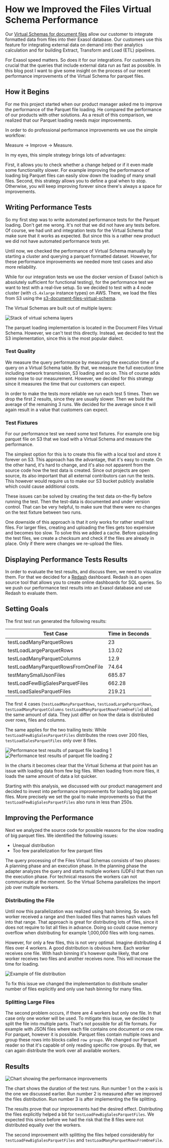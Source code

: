 # How we Improved the Files Virtual Schema Performance

Our [Virtual Schemas for document files](https://github.com/exasol/virtual-schema-common-document-files) allow our customer to integrate formatted data from files into their Exasol database. Our customers use this feature for integrating external data on demand into their analytics calculation and for building Extract, Transform and Load (ETL) pipelines.

For Exasol speed matters. So does it for our integrations. For customers its crucial that the queries that include external data run as fast as possible. In this blog post I want to give some insight on the process of our recent performance improvements of the Virtual Schema for parquet files.

## How it Begins

For me this project started when our product manager asked me to improve the performance of the Parquet file loading. He compared the performance of our products with other solutions. As a result of this comparison, we realized that our Parquet loading needs major improvements.

In order to do professional performance improvements we use the simple workflow:

Measure &#8594; Improve &#8594; Measure.

In my eyes, this simple strategy brings lots of advantages:

First, it allows you to check whether a change helped or if it even made some functionality slower. For example improving the performance of loading big Parquet files can easily slow down the loading of many small files. Second, this strategy allows you to define a goal when to stop. Otherwise, you will keep improving forever since there's always a space for improvements.

## Writing Performance Tests

So my first step was to write automated performance tests for the Parquet loading. Don't get me wrong. It's not that we did not have any tests before. Of course, we had unit and integration tests for the Virtual Schema that make sure that it works as expected. But since this is a rather new product we did not have automated performance tests yet.

Until now, we checked the performance of Virtual Schema manually by starting a cluster and querying a parquet formatted dataset. However, for these performance improvements we needed more test cases and also more reliability.

While for our integration tests we use the docker version of Exasol (which is absolutely sufficient for functional testing), for the performance test we want to test with a real-live setup. So we decided to test with a 4 node cluster (with `c5.4xlarge` instance types) on AWS. There, we load the files from S3 using the [s3-document-files-virtual-schema](https://github.com/exasol/s3-document-files-virtual-schema).

The Virtual Schemas are built out of multiple layers:

![Stack of virtual schema layers](vsDocStack.png)

The parquet loading implementation is located in the Document Files Virtual Schema. However, we can't test this directly. Instead, we decided to test the S3 implementation, since this is the most popular dialect.

### Test Quality

We measure the query performance by measuring the execution time of a query on a Virtual Schema table. By that, we measure the full execution time including network transmission, S3 loading and so on. This of course adds some noise to our measurement. However, we decided for this strategy since it measures the time that our customers can expect.

In order to make the tests more reliable we run each test 5 times. Then we drop the first 2 results, since they are usually slower. Then we build the average of the remaining 3 runs. We decided for the average since it will again result in a value that customers can expect.

### Test Fixtures

For our performance test we need some test fixtures. For example one big parquet file on S3 that we load with a Virtual Schema and measure the performance.

The simplest option for this is to create this file with a local tool and store it forever on S3. This approach has the advantage, that it's easy to create. On the other hand, it's hard to change, and it's also not apparent from the source code how the test data is created. Since out projects are open source, its also important that all external contributors can run the tests. This however would require us to make our S3 bucket publicly available which could cause additional costs.

These issues can be solved by creating the test data on-the-fly before running the test. Then the test-data is documented and under version control. That can be very helpful, to make sure that there were no changes on the test fixture between two runs.

One downside of this approach is that it only works for rather small test files. For larger files, creating and uploading the files gets too expensive and becomes too slow. To solve this we added a cache. Before uploading the test files, we create a checksum and check if the files are already in place. Only if there were changes we re-upload the files.

## Displaying Performance Tests Results

In order to evaluate the test results, and discuss them, we need to visualize them. For that we decided for a [Redash](https://redash.io/) dashboard. Redash is an open source tool that allows you to create online dashboards for SQL queries. So we push our performance test results into an Exasol database and use Redash to evaluate them.

## Setting Goals

The first test run generated the following results:

| Test Case                          | Time in Seconds |
|------------------------------------|-----------|
| testLoadManyParquetRows            | 23        |
| testLoadLargeParquetRows           | 13.02     |
| testLoadManyParquetColumns         | 12.9      |
| testLoadManyParquetRowsFromOneFile | 74.64     |
| testManySmallJsonFiles             | 685.87    |
| testLoadFewBigSalesParquetFiles    | 662.28    |
| testLoadSalesParquetFiles          | 219.21    |

The first 4 cases (`testLoadManyParquetRows`, `testLoadLargeParquetRows`, `testLoadManyParquetColumns` `testLoadManyParquetRowsFromOneFile`) all load the same amount of data. They just differ on how the data is distributed over rows, files and columns.

The same applies for the two trailing tests: While `testLoadFewBigSalesParquetFiles` distributes the rows over 200 files, `testLoadSalesParquetFiles` only over 8 files.

![Performance test results of parquet file loading 1](slowParquetTestResults1.png)
![Performance test results of parquet file loading 2](slowParquetTestResults2.png)

In the charts it becomes clear that the Virtual Schema at that point has an issue with loading data from few big files. When loading from more files, it loads the same amount of data a lot quicker.

Starting with this analysis, we discussed with our product management and decided to invest into performance improvements for loading big parquet files. More precisely we set the goal to make improvements so that the `testLoadFewBigSalesParquetFiles` also runs in less than 250s.

## Improving the Performance

Next we analyzed the source code for possible reasons for the slow reading of big parquet files. We identified the following issues:

* Unequal distribution
* Too few parallelization for few parquet files

The query processing of the Files Virtual Schemas consists of two phases: A planning phase and an execution phase. In the planning phase the adapter analyzes the query and starts multiple workers (UDFs) that then run the execution phase. For technical reasons the workers can not communicate at the moment. So the Virtual Schema parallelizes the import job over multiple workers.

### Distributing the File

Until now this parallelization was realized using hash binning. So each worker received a range and then loaded files that names hash values fell into that range. That approach is great for distributing lots of files, since it does not require to list all files in advance. Doing so could cause memory overflow when distributing for example 1,000,000 files with long names.

However, for only a few files, this is not very optimal.
Imagine distributing 4 files over 4 workers. A good distribution is obvious here. Each worker receives one file. With hash binning it's however quite likely, that one worker receives two files and another receives none. This will increase the time for loading.

![Example of file distribution](fileDistribution.png)

To fix this issue we changed the implementation to distribute smaller number of files explicitly and only use hash binning for many files.

### Splitting Large Files

The second problem occurs, if there are 4 workers but only one file. In that case only one worker will be used. To mitigate this issue, we decided to split the file into multiple parts. That's not possible for all file formats. For example with JSON files where each file contains one document or one row. For parquet, however it is possible. Parquet files contain multiple rows and group these rows into blocks called `row groups`. We changed our Parquet reader so that it's capable of only reading specific row groups. By that, we can again distribute the work over all available workers.

## Results

![Chart showing the performance improvements](results.png)

The chart shows the duration of the test runs. Run number 1 on the x-axis is the one we discussed earlier. Run number 2 is measured after we improved the files distribution. Run number 3 is after implementing the file splitting.

The results prove that our improvements had the desired effect. Distributing the files explicitly helped a bit for `testLoadFewBigSalesParquetFiles`. We expected this since before we had the risk that the 8 files were not distributed equally over the workers.

The second improvement with splitting the files helped considerably for `testLoadFewBigSalesParquetFiles` and `testLoadManyParquetRowsFromOneFile`.